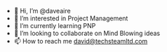 - 👋 Hi, I’m @daveaire
- 👀 I’m interested in Project Management
- 🌱 I’m currently learning PNP
- 💞️ I’m looking to collaborate on Mind Blowing ideas
- 📫 How to reach me david@techsteamltd.com

<!---
daveaire/daveaire is a ✨ special ✨ repository because its `README.md` (this file) appears on your GitHub profile.
You can click the Preview link to take a look at your changes.
--->
